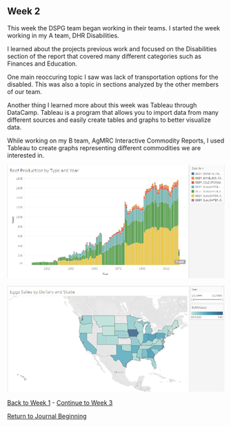 ## Week 2

This week the DSPG team began working in their teams. I started the week working in my A team, DHR Disabilities.

I learned about the projects previous work and focused on the Disabilities section of the report that covered many different categories such as Finances and Education.

One main reoccuring topic I saw was lack of transportation options for the disabled. This was also a topic in sections analyzed by the other members of our team.

Another thing I learned more about this week was Tableau through DataCamp. Tableau is a program that allows you to import data from many different sources and easily create tables and graphs to better visualize data.

While working on my B team, AgMRC Interactive Commodity Reports, I used Tableau to create graphs representing different commodities we are interested in.

![Beef Graph](images/Beef_Graph.PNG)

![Egg Graph](images/Egg_Graph.PNG)

[Back to Week 1](https://github.com/DSPG-2022/DSPG/blob/main/Contributors/Joel_Martin/Week_1.md) - [Continue to Week 3](https://github.com/DSPG-2022/DSPG/blob/main/Contributors/Joel_Martin/Week_3.md)

[Return to Journal Beginning](https://github.com/DSPG-2022/DSPG/blob/main/Contributors/Joel_Martin/Journal.md)